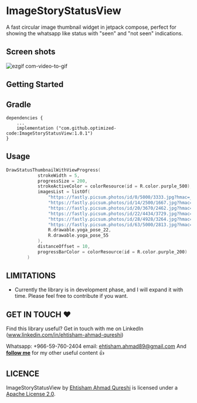 # ImageStoryStatusView

A fast circular image thumbnail widget in jetpack compose, perfect for showing the whatsapp like status with "seen" and "not seen" indications.

## Screen shots

![ezgif com-video-to-gif](https://github.com/optimized-code/ImageStoryStatusView/assets/143836196/83a32883-a3ca-4d8c-bce7-0ba330fec34e)

## Getting Started

Gradle
------
```
dependencies {
    ...
    implementation ("com.github.optimized-code:ImageStoryStatusView:1.0.1")
}
```

Usage
-----
```kotlin
DrawStatusThumbnailWithViewProgress(
            strokeWidth = 5,
            progressSize = 200,
            strokeActiveColor = colorResource(id = R.color.purple_500),
            imagesList = listOf(
                "https://fastly.picsum.photos/id/0/5000/3333.jpg?hmac=_j6ghY5fCfSD6tvtcV74zXivkJSPIfR9B8w34XeQmvU",
                "https://fastly.picsum.photos/id/14/2500/1667.jpg?hmac=ssQyTcZRRumHXVbQAVlXTx-MGBxm6NHWD3SryQ48G-o",
                "https://fastly.picsum.photos/id/20/3670/2462.jpg?hmac=CmQ0ln-k5ZqkdtLvVO23LjVAEabZQx2wOaT4pyeG10I",
                "https://fastly.picsum.photos/id/22/4434/3729.jpg?hmac=fjZdkSMZJNFgsoDh8Qo5zdA_nSGUAWvKLyyqmEt2xs0",
                "https://fastly.picsum.photos/id/28/4928/3264.jpg?hmac=GnYF-RnBUg44PFfU5pcw_Qs0ReOyStdnZ8MtQWJqTfA",
                "https://fastly.picsum.photos/id/63/5000/2813.jpg?hmac=HvaeSK6WT-G9bYF_CyB2m1ARQirL8UMnygdU9W6PDvM",
                R.drawable.yoga_pose_22,
                R.drawable.yoga_pose_55
            ),
            distanceOffset = 10,
            progressBarColor = colorResource(id = R.color.purple_200)
        )
```

LIMITATIONS
-----

- Currently the library is in development phase, and I will expand it with time. Please feel free to contribute if you want.

GET IN TOUCH ❤️
-----

Find this library useful? 
Get in touch with me on LinkedIn (www.linkedin.com/in/ehtisham-ahmad-qureshi)

Whatsapp: +966-59-760-2404
email: ehtisham.ahmad89@gmail.com
And [**follow me**](https://github.com/optimized-code) for my other useful content 👍

LICENCE
-----

ImageStoryStatusView by [Ehtisham Ahmad Qureshi](http://www.optimizedcode.com/) is licensed under a [Apache License 2.0](http://www.apache.org/licenses/LICENSE-2.0).
